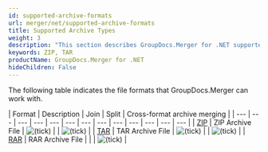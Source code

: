 ```yaml
---
id: supported-archive-formats
url: merger/net/supported-archive-formats
title: Supported Archive Types
weight: 3
description: "This section describes GroupDocs.Merger for .NET supported archive types. The Library supports ZIP, TAR and many more."
keywords: ZIP, TAR
productName: GroupDocs.Merger for .NET
hideChildren: False
---
```

The following table indicates the file formats that GroupDocs.Merger can work with.

| Format | Description | Join | Split | Cross-format archive merging |
| --- | --- | --- | --- | --- | --- | --- | --- | --- | --- | --- | --- | --- |
| [ZIP](https://docs.fileformat.com/compression/zip/) | ZIP Archive File | ![(tick)](/merger/net/images/check.png) |   | ![(tick)](/merger/net/images/check.png) |
| [TAR](https://docs.fileformat.com/compression/tar/) | TAR Archive File | ![(tick)](/merger/net/images/check.png) |   | ![(tick)](/merger/net/images/check.png) |
| [RAR](https://docs.fileformat.com/compression/rar/) | RAR Archive File |   |   | ![(tick)](/merger/net/images/check.png) |
